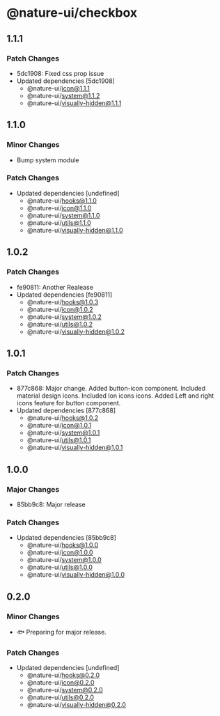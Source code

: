 # @nature-ui/checkbox

## 1.1.1

### Patch Changes

- 5dc1908: Fixed css prop issue
- Updated dependencies [5dc1908]
  - @nature-ui/icon@1.1.1
  - @nature-ui/system@1.1.2
  - @nature-ui/visually-hidden@1.1.1

## 1.1.0

### Minor Changes

- Bump system module

### Patch Changes

- Updated dependencies [undefined]
  - @nature-ui/hooks@1.1.0
  - @nature-ui/icon@1.1.0
  - @nature-ui/system@1.1.0
  - @nature-ui/utils@1.1.0
  - @nature-ui/visually-hidden@1.1.0

## 1.0.2

### Patch Changes

- fe90811: Another Realease
- Updated dependencies [fe90811]
  - @nature-ui/hooks@1.0.3
  - @nature-ui/icon@1.0.2
  - @nature-ui/system@1.0.2
  - @nature-ui/utils@1.0.2
  - @nature-ui/visually-hidden@1.0.2

## 1.0.1

### Patch Changes

- 877c868: Major change. Added button-icon component. Included material design
  icons. Included Ion icons icons. Added Left and right icons feature for button
  component.
- Updated dependencies [877c868]
  - @nature-ui/hooks@1.0.2
  - @nature-ui/icon@1.0.1
  - @nature-ui/system@1.0.1
  - @nature-ui/utils@1.0.1
  - @nature-ui/visually-hidden@1.0.1

## 1.0.0

### Major Changes

- 85bb9c8: Major release

### Patch Changes

- Updated dependencies [85bb9c8]
  - @nature-ui/hooks@1.0.0
  - @nature-ui/icon@1.0.0
  - @nature-ui/system@1.0.0
  - @nature-ui/utils@1.0.0
  - @nature-ui/visually-hidden@1.0.0

## 0.2.0

### Minor Changes

- 🐟 Preparing for major release.

### Patch Changes

- Updated dependencies [undefined]
  - @nature-ui/hooks@0.2.0
  - @nature-ui/icon@0.2.0
  - @nature-ui/system@0.2.0
  - @nature-ui/utils@0.2.0
  - @nature-ui/visually-hidden@0.2.0
